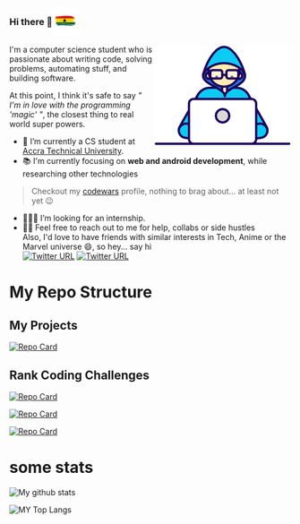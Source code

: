 ### <p style="display:flex; align-items:center">Hi there 👋 <img src="./img&gif/gh flag.png" height=50px ></p>
<img src="./img&gif/coder.gif" style="float:right">
I'm a computer science student who is passionate about writing code, solving problems, automating stuff, and building software.

At this point, I think it's safe to say *" I'm in love with the programming 'magic' "*, the closest thing to real world super powers.  

- 🏫 I’m currently a CS student at [Accra Technical University](https://atu.edu.gh/).
- 📚  I'm currently focusing on **web and android development**, while researching other technologies


> Checkout my [codewars](https://www.codewars.com/users/G4me_8woy) profile, nothing to brag about... at least not yet 😉  


- 👷🏾‍♂️ I’m looking for an internship.  
- 👯‍♂️ Feel free to reach out to me for help, collabs or side hustles  
Also, I'd love to have friends with similar interests in Tech, Anime or the Marvel universe 😄, so hey... say hi  
[![Twitter URL](https://img.shields.io/twitter/url?label=Facebook&logo=Facebook&style=social&url=https%3A%2F%2Ffacebook.com%2Fismlhbb)](https://web.facebook.com/muhammed.fuad.520/)
[![Twitter URL](https://img.shields.io/twitter/url?label=WhatsApp&logo=WhatsApp&style=social&url=https%3A%2F%2Ffacebook.com%2Fismlhbb)](https://wa.me/+233545500971)  

# My Repo Structure
## My Projects
[![Repo Card](https://github-readme-stats.vercel.app/api/pin/?username=G4me8woy&repo=West_Trendz_Automobiles)](https://github.com/G4me8woy/West_Trendz_Automobiles)  

## Rank Coding Challenges
[![Repo Card](https://github-readme-stats.vercel.app/api/pin/?username=G4me8woy&repo=Greed_is_Good)](https://github.com/G4me8woy/Greed_is_Good) 

[![Repo Card](https://github-readme-stats.vercel.app/api/pin/?username=G4me8woy&repo=Number_of_People_on_The_Bus)](https://github.com/G4me8woy/Number_of_People_on_The_Bus) 

[![Repo Card](https://github-readme-stats.vercel.app/api/pin/?username=G4me8woy&repo=Find_The_Unique_Number )](https://github.com/G4me8woy/Find_The_Unique_Number ) 



# some stats
![My github stats](https://github-readme-stats.vercel.app/api?username=g4me8woy&count_private=true&show_icons=true&custom_title=My%20Repo%20Stats&title_color=000000&icon_color=000000&text_color=000000&bg_color=45,eb3443,faf600,11fa00)

![MY Top Langs](https://github-readme-stats.vercel.app/api/top-langs/?username=g4me8woy&title_color=000000&bg_color=45,eb3443,faf600,11fa00&text_color=000000&text_size=20px&custom_title=Lang.%20Used%20in%20%20Repo%20So%20Far)